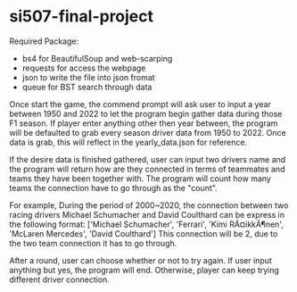 # si507-final-project
Required Package:
- bs4 for BeautifulSoup and web-scarping
- requests for access the webpage
- json to write the file into json fromat
- queue for BST search through data

Once start the game, the commend prompt will ask user to input a year between 1950 and 2022 to let the program begin gather data during those F1 season.
If player enter anything other then year between, the program will be defaulted to grab every season driver data from 1950 to 2022. Once data is grab, this will reflect in the yearly_data.json for reference. 

If the desire data is finished gathered, user can input two drivers name and the program will return how are they connected in terms of teammates and teams they have been together with. The program will count how many teams the connection have to go through as the "count".

For example, During the period of 2000~2020, the connection between two racing drivers Michael Schumacher and David Coulthard can be express in the following format:
['Michael Schumacher', 'Ferrari', 'Kimi RÃ¤ikkÃ¶nen', 'McLaren Mercedes', 'David Coulthard']
This connection will be 2, due to the two team connection it has to go through.

After a round, user can choose whether or not to try again. If user input anything but yes, the program will end. Otherwise, player can keep trying different driver connection. 

